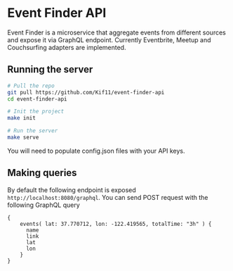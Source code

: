 # Event Finder API

Event Finder is a microservice that aggregate events from different sources and expose it via GraphQL endpoint. Currently Eventbrite, Meetup and Couchsurfing adapters are implemented.

## Running the server
```bash
# Pull the repo
git pull https://github.com/Kif11/event-finder-api
cd event-finder-api

# Init the project
make init

# Run the server
make serve
```

You will need to populate config.json files with your API keys.

## Making queries

By default the following endpoint is exposed `http://localhost:8080/graphql`. You can send POST request with the following GraphQL query

```
{
    events( lat: 37.770712, lon: -122.419565, totalTime: "3h" ) {
      name
      link
      lat
      lon
    }
}
```